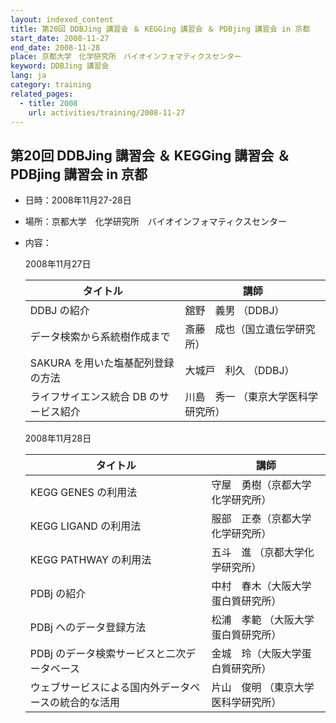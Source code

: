 ```yaml
---
layout: indexed_content
title: 第20回 DDBJing 講習会 ＆ KEGGing 講習会 ＆ PDBjing 講習会 in 京都
start_date: 2008-11-27
end_date: 2008-11-28
place: 京都大学　化学研究所　バイオインフォマティクスセンター
keyword: DDBJing 講習会
lang: ja
category: training
related_pages:
  - title: 2008
    url: activities/training/2008-11-27
---
```


## 第20回 DDBJing 講習会 ＆ KEGGing 講習会 ＆ PDBjing 講習会 in 京都 <a name="20"></a>

-   日時：2008年11月27-28日

-   場所：京都大学　化学研究所　バイオインフォマティクスセンター

-   内容：

    2008年11月27日

    | タイトル | 講師 |
    |----|----|
    | DDBJ の紹介 | 舘野　義男 （DDBJ） |
    | データ検索から系統樹作成まで | 斎藤　成也（国立遺伝学研究所） |
    | SAKURA を用いた塩基配列登録の方法 | 大城戸　利久 （DDBJ） |
    | ライフサイエンス統合 DB のサービス紹介 | 川島　秀一 （東京大学医科学研究所） |

    2008年11月28日

    | タイトル | 講師  |
    |----|----|
    | KEGG GENES の利用法 | 守屋　勇樹（京都大学化学研究所） |
    | KEGG LIGAND の利用法 | 服部　正泰（京都大学化学研究所）    |
    | KEGG PATHWAY の利用法 | 五斗　進 （京都大学化学研究所） |
    | PDBj の紹介 | 中村　春木（大阪大学蛋白質研究所）  |
    | PDBj へのデータ登録方法 | 松浦　孝範 （大阪大学蛋白質研究所） |
    | PDBj のデータ検索サービスと二次データベース | 金城　玲（大阪大学蛋白質研究所） |
    | ウェブサービスによる国内外データベースの統合的な活用 | 片山　俊明 （東京大学医科学研究所） |